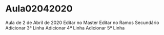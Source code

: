 # Aula02042020
Aula de 2 de Abril de 2020
Editar no Master
Editar no Ramos Secundário
Adicionar 3ª Linha
Adicionar 4ª Linha
Adicionar 5ª Linha
